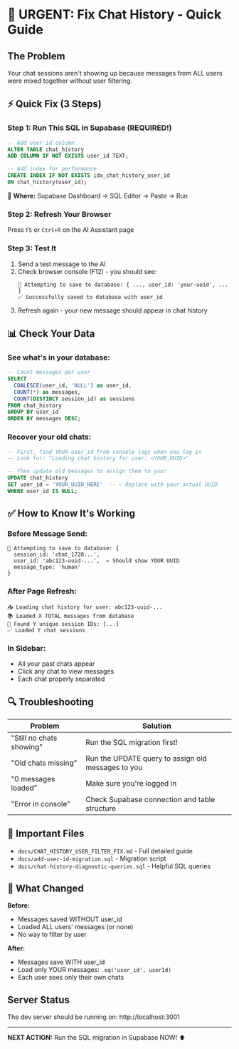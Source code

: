 # 🚨 URGENT: Fix Chat History - Quick Guide

## The Problem
Your chat sessions aren't showing up because messages from ALL users were mixed together without user filtering.

## ⚡ Quick Fix (3 Steps)

### Step 1: Run This SQL in Supabase (REQUIRED!)
```sql
-- Add user_id column
ALTER TABLE chat_history 
ADD COLUMN IF NOT EXISTS user_id TEXT;

-- Add index for performance
CREATE INDEX IF NOT EXISTS idx_chat_history_user_id 
ON chat_history(user_id);
```

📍 **Where:** Supabase Dashboard → SQL Editor → Paste → Run

### Step 2: Refresh Your Browser
Press `F5` or `Ctrl+R` on the AI Assistant page

### Step 3: Test It
1. Send a test message to the AI
2. Check browser console (F12) - you should see:
   ```
   💾 Attempting to save to database: { ..., user_id: 'your-uuid', ... }
   ✅ Successfully saved to database with user_id
   ```
3. Refresh again - your new message should appear in chat history

## 📊 Check Your Data

### See what's in your database:
```sql
-- Count messages per user
SELECT 
  COALESCE(user_id, 'NULL') as user_id,
  COUNT(*) as messages,
  COUNT(DISTINCT session_id) as sessions
FROM chat_history
GROUP BY user_id
ORDER BY messages DESC;
```

### Recover your old chats:
```sql
-- First, find YOUR user_id from console logs when you log in
-- Look for: "Loading chat history for user: <YOUR_UUID>"

-- Then update old messages to assign them to you:
UPDATE chat_history 
SET user_id = 'YOUR_UUID_HERE'  -- ← Replace with your actual UUID
WHERE user_id IS NULL;
```

## ✅ How to Know It's Working

### Before Message Send:
```
💾 Attempting to save to database: {
  session_id: 'chat_1728...',
  user_id: 'abc123-uuid-...',  ← Should show YOUR UUID
  message_type: 'human'
}
```

### After Page Refresh:
```
📥 Loading chat history for user: abc123-uuid-...
📚 Loaded X TOTAL messages from database
🔑 Found Y unique session IDs: [...]
✅ Loaded Y chat sessions
```

### In Sidebar:
- All your past chats appear
- Click any chat to view messages
- Each chat properly separated

## 🔍 Troubleshooting

| Problem | Solution |
|---------|----------|
| "Still no chats showing" | Run the SQL migration first! |
| "Old chats missing" | Run the UPDATE query to assign old messages to you |
| "0 messages loaded" | Make sure you're logged in |
| "Error in console" | Check Supabase connection and table structure |

## 📁 Important Files

- `docs/CHAT_HISTORY_USER_FILTER_FIX.md` - Full detailed guide
- `docs/add-user-id-migration.sql` - Migration script
- `docs/chat-history-diagnostic-queries.sql` - Helpful SQL queries

## 🎯 What Changed

**Before:** 
- Messages saved WITHOUT user_id
- Loaded ALL users' messages (or none)
- No way to filter by user

**After:**
- Messages save WITH user_id
- Load only YOUR messages: `.eq('user_id', userId)`
- Each user sees only their own chats

## Server Status
The dev server should be running on: http://localhost:3001

---

**NEXT ACTION:** Run the SQL migration in Supabase NOW! ⬆️
